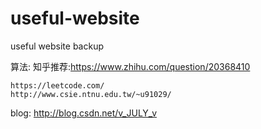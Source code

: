 # useful-website
useful website backup

算法:
  知乎推荐:https://www.zhihu.com/question/20368410
  
    https://leetcode.com/
    http://www.csie.ntnu.edu.tw/~u91029/

  blog:
	http://blog.csdn.net/v_JULY_v

  
  
